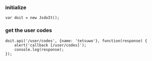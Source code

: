### initialize

    var doit = new JsdoIt();


### get the user codes

    doit.api('/user/codes', {name: 'tetsuwo'}, function(response) {
        alert('callback [/user/codes]');
        console.log(response);
    });

